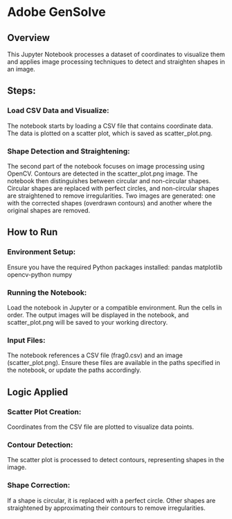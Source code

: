 # Adobe GenSolve
## Overview
This Jupyter Notebook processes a dataset of coordinates to visualize them and applies image processing techniques to detect and straighten shapes in an image.

## Steps:
### Load CSV Data and Visualize:
The notebook starts by loading a CSV file that contains coordinate data. The data is plotted on a scatter plot, which is saved as scatter_plot.png.

### Shape Detection and Straightening:
The second part of the notebook focuses on image processing using OpenCV.
Contours are detected in the scatter_plot.png image. The notebook then distinguishes between circular and non-circular shapes.
Circular shapes are replaced with perfect circles, and non-circular shapes are straightened to remove irregularities.
Two images are generated: one with the corrected shapes (overdrawn contours) and another where the original shapes are removed.

## How to Run

### Environment Setup:
Ensure you have the required Python packages installed:
pandas
matplotlib
opencv-python
numpy

### Running the Notebook:
Load the notebook in Jupyter or a compatible environment.
Run the cells in order.
The output images will be displayed in the notebook, and scatter_plot.png will be saved to your working directory.

### Input Files:
The notebook references a CSV file (frag0.csv) and an image (scatter_plot.png).
Ensure these files are available in the paths specified in the notebook, or update the paths accordingly.


## Logic Applied
### Scatter Plot Creation: 
Coordinates from the CSV file are plotted to visualize data points.
### Contour Detection: 
The scatter plot is processed to detect contours, representing shapes in the image.
### Shape Correction:
If a shape is circular, it is replaced with a perfect circle.
Other shapes are straightened by approximating their contours to remove irregularities.
